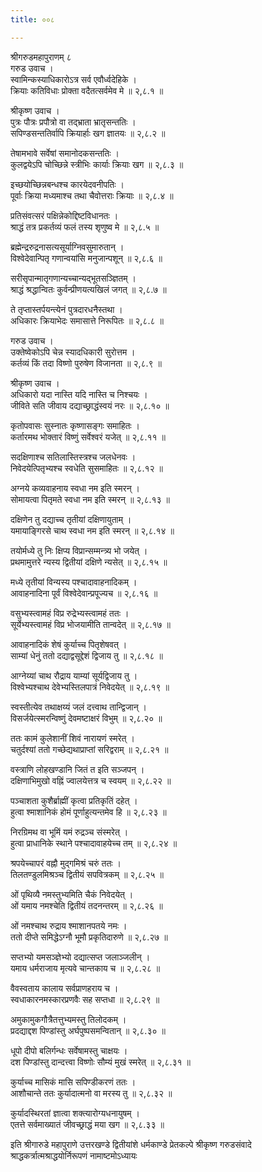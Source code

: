 ```yaml
---
title: ००८

---
```

श्रीगरुडमहापुराणम् ८  
गरुड उवाच ।  
स्वामिन्कस्याधिकारोऽत्र सर्व एवौर्ध्वदेहिके ।  
क्रियाः कतिविधाः प्रोक्ता वदैतत्सर्वमेव मे ॥ २,८.१ ॥  
  
श्रीकृष्ण उवाच ।  
पुत्रः पौत्रः प्रपौत्रो वा तद्भ्राता भ्रातृसन्ततिः ।  
सपिण्डसन्ततिर्वापि क्रियार्हाः खग ज्ञातयः ॥ २,८.२ ॥  
  
तेषामभावे सर्वेषां समानोदकसन्ततिः ।  
कुलद्वयेऽपि चोच्छिन्ने स्त्रीभिः कार्याः क्रियाः खग ॥ २,८.३ ॥  
  
इच्छयोच्छिन्नबन्धश्च कारयेदवनीपतिः ।  
पूर्वाः क्रिया मध्यमाश्च तथा चैवोत्तराः क्रियाः ॥ २,८.४ ॥  
  
प्रतिसंवत्सरं पक्षिन्नेकोद्दिष्टविधानतः ।  
श्राद्धं तत्र प्रकर्तव्यं फलं तस्य शृणुष्व मे ॥ २,८.५ ॥  
  
ब्रह्मेन्द्ररुद्रनासत्यसूर्याग्निवसुमारुतान् ।  
विश्वेदेवान्पितृ गणान्वयांसि मनुजान्पशून् ॥ २,८.६ ॥  
  
सरीसृपान्मातृगणान्यच्चान्यद्भूतसञ्ज्ञितम् ।  
श्राद्धं श्रद्धान्वितः कुर्वन्प्रीणयत्यखिलं जगत् ॥ २,८.७ ॥  
  
ते तृप्तास्तर्पयन्त्येनं पुत्रदारधनैस्तथा ।  
अधिकारः क्रियाभेदः समासात्ते निरूपितः ॥ २,८.८ ॥  
  
गरुड उवाच ।  
उक्तेष्वेकोऽपि चेन्न स्यादधिकारी सुरोत्तम ।  
कर्तव्यं किं तदा विष्णो पुरुषेण विजानता ॥ २,८.९ ॥  
  
श्रीकृष्ण उवाच ।  
अधिकारो यदा नास्ति यदि नास्ति च निश्चयः ।  
जीविते सति जीवाय दद्याच्छ्राद्धंस्वयं नरः ॥ २,८.१० ॥  
  
कृतोपवासः सुस्नातः कृष्णासङ्गः समाहितः ।  
कर्तारमथ भोक्तारं विष्णुं सर्वेश्वरं यजेत् ॥ २,८.११ ॥  
  
सदक्षिणाश्च सतिलास्तिस्त्रश्च जलधेनवः ।  
निवेदयेत्पितृभ्यश्च स्वधेति सुसमाहितः ॥ २,८.१२ ॥  
  
अग्नये कव्यवाहनाय स्वधा नम इति स्मरन् ।  
सोमायत्वा पितृमते स्वधा नम इति स्मरन् ॥ २,८.१३ ॥  
  
दक्षिणेन तु दद्याच्च तृतीयां दक्षिणायुताम् ।  
यमायाङ्गिरसे चाथ स्वधा नम इति स्मरन् ॥ २,८.१४ ॥  
  
तयोर्मध्ये तु निः क्षिप्य विप्रान्सम्मन्त्र्य भो जयेत् ।  
प्रथमामुत्तरे न्यस्य द्वितीयां दक्षिणे न्यसेत् ॥ २,८.१५ ॥  
  
मध्ये तृतीयां विन्यस्य पश्चादावाहनादिकम् ।  
आवाहनादिना पूर्वं विश्वेदेवान्प्रपूज्यच ॥ २,८.१६ ॥  
  
वसुभ्यस्त्वामहं विप्र रुद्रेभ्यस्त्वामहं ततः ।  
सूर्येभ्यस्त्वामहं विप्र भोजयामीति तान्वदेत् ॥ २,८.१७ ॥  
  
आवाहनादिकं शेषं कुर्याच्च पितृशेषवत् ।  
साम्यां धेनुं ततो दद्याद्वसूद्देशं द्विजाय तु ॥ २,८.१८ ॥  
  
आग्नेय्यां चाथ रौद्राय याम्यां सूर्यद्विजाय तु ।  
विश्वेभ्यश्चाथ देवेभ्यस्तिलपात्रं निवेदयेत् ॥ २,८.१९ ॥  
  
स्वस्तीत्येव तथाक्षय्यं जलं दत्त्वाथ तान्द्विजान् ।  
विसर्जयेत्स्मरन्विष्णुं देवमष्टाक्षरं विभुम् ॥ २,८.२० ॥  
  
ततः कामं कुलेशानीं शिवं नारायणं स्मरेत् ।  
चतुर्दश्यां ततो गच्छेद्यथाप्राप्तां सरिद्वराम् ॥ २,८.२१ ॥  
  
वस्त्राणि लोहखण्डानि जितं त इति सञ्जपन् ।  
दक्षिणाभिमुखो वह्निं ज्वालयेत्तत्र च स्वयम् ॥ २,८.२२ ॥  
  
पञ्चाशता कुशैर्ब्राह्मीं कृत्वा प्रतिकृतिं दहेत् ।  
हुत्वा श्माशानिकं होमं पूर्णाहुत्यन्तमेव हि ॥ २,८.२३ ॥  
  
निरग्रिमथ वा भूमिं यमं रुद्रञ्च संस्मरेत् ।  
हुत्वा प्राधानिके स्थाने पश्चादावाहयेच्च तम् ॥ २,८.२४ ॥  
  
श्रपयेच्चापरं वह्नौ मुद्गमिश्रं चरुं ततः ।  
तिलतण्डुलमिश्रञ्च द्वितीयं सपवित्रकम् ॥ २,८.२५ ॥  
  
ओं पृथिव्यै नमस्तुभ्यमिति चैकं निवेदयेत् ।  
ओं यमाय नमश्चेति द्वितीयं तदनन्तरम् ॥ २,८.२६ ॥  
  
ओं नमश्चाथ रुद्राय श्माशानपतये नमः ।  
ततो दीप्ते समिद्धेऽग्नौ भूमौ प्रकृतिदारुणे ॥ २,८.२७ ॥  
  
सप्तभ्यो यमसञ्ज्ञेभ्यो दद्यात्सप्त जलाञ्जलीन् ।  
यमाय धर्मराजाय मृत्यवे चान्तकाय च ॥ २,८.२८ ॥  
  
वैवस्वताय कालाय सर्वप्राणहराय च ।  
स्वधाकारनमस्कारप्रणवैः सह सप्तधा ॥ २,८.२९ ॥  
  
अमुकामुकगौत्रैतत्तुभ्यमस्तु तिलोदकम् ।  
प्रदद्याद्दश पिण्डांस्तु अर्घपुष्पसमन्वितान् ॥ २,८.३० ॥  
  
धूपो दीपो बलिर्गन्धः सर्वेषामस्तु चाक्षयः ।  
दश पिण्डांस्तु दान्दत्त्वा विष्णोः सौम्यं मुखं स्मरेत् ॥ २,८.३१ ॥  
  
कुर्याच्च मासिकं मासि सपिण्डीकरणं ततः ।  
आशौचान्ते ततः कुर्यादात्मनो वा मरस्य तु ॥ २,८.३२ ॥  
  
कुर्यादस्थिरतां ज्ञात्वा शक्त्यारोग्यधनायुषम् ।  
एतत्ते सर्वमाख्यातं जीवच्छ्राद्धं मया खग ॥ २,८.३३ ॥  
  
इति श्रीगारुडे महापुराणे उत्तरखण्डे द्वितीयांशे धर्मकाण्डे प्रेतकल्पे श्रीकृष्ण गरुडसंवादे श्राद्धकर्त्रात्मश्राद्धयोर्निरूपणं नामाष्टमोऽध्यायः